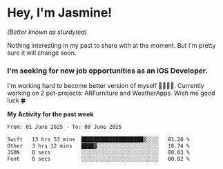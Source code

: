 # Hey, I'm Jasmine!
_(Better known as sturdytea)_

Nothing interesting in my past to share with at the moment. 
But I'm pretty sure it will change soon.

### I'm seeking for new job opportunities as an iOS Developer. 

I'm working hard to become better version of myself 🙇‍♀🏋️‍♀️. 
Currently working on 2 pet-projects: ARFurniture and WeatherApps. 
Wish me good luck 🍀

**My Activity for the past week**

<!--START_SECTION:waka-->

```txt
From: 01 June 2025 - To: 08 June 2025

Swift   13 hrs 53 mins  ████████████████████▒░░░░   81.20 %
Other   3 hrs 12 mins   ████▓░░░░░░░░░░░░░░░░░░░░   18.74 %
JSON    0 secs          ░░░░░░░░░░░░░░░░░░░░░░░░░   00.03 %
Font    0 secs          ░░░░░░░░░░░░░░░░░░░░░░░░░   00.02 %
```

<!--END_SECTION:waka-->
